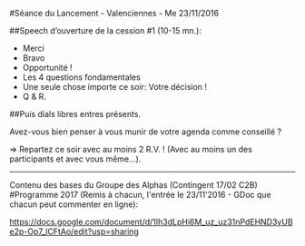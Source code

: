 #Séance du Lancement -  Valenciennes - Me 23/11/2016


##Speech d’ouverture de la cession #1 (10-15 mn.):

- Merci
- Bravo
- Opportunité !
- Les 4 questions fondamentales
- Une seule chose importe ce soir: Votre décision !
- Q & R.

##Puis dials libres entres présents.

Avez-vous bien penser à vous munir de votre agenda comme conseillé ?

=> Repartez ce soir avec au moins 2 R.V. !
   (Avec au moins un des participants et avec vous même...).

---------------------------------------------

Contenu des bases du Groupe des Alphas (Contingent 17/02 C2B)
#Programme 2017
(Remis à chacun, l'entrée le 23/11'2016 - GDoc que chacun peut commenter en ligne):

https://docs.google.com/document/d/1Ih3dLpHi6M_uz_uz31nPdEHND3yUBe2p-Op7_lCFtAo/edit?usp=sharing
